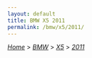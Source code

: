 ```yaml
---
layout: default
title: BMW X5 2011
permalink: /bmw/x5/2011/
---
```

[*Home*](/) > [*BMW*](/bmw/) > [*X5*](/bmw/x5/) > [*2011*](/bmw/x5/2011/)
